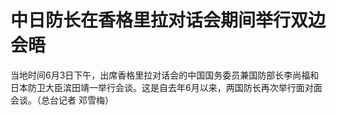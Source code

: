 

# 中日防长在香格里拉对话会期间举行双边会晤

当地时间6月3日下午，出席香格里拉对话会的中国国务委员兼国防部长李尚福和日本防卫大臣滨田靖一举行会谈。这是自去年6月以来，两国防长再次举行面对面会谈。（总台记者
邓雪梅）

